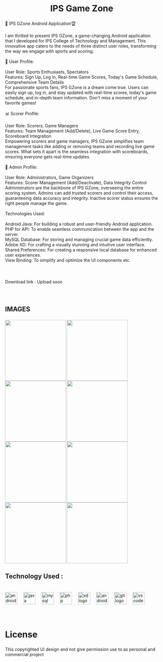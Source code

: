 <h1 align="center">IPS Game Zone</h1>

###

<p align="left">📱 IPS GZone Android Application🏆<br><br>I am thrilled to present IPS GZone, a game-changing Android application that I developed for IPS College of Technology and Management. This innovative app caters to the needs of three distinct user roles, transforming the way we engage with sports and scoring.<br><br>👤 User Profile:<br><br>User Role: Sports Enthusiasts, Spectators<br>Features: Sign Up, Log In, Real-time Game Scores, Today's Game Schedule, Comprehensive Team Details<br>For passionate sports fans, IPS GZone is a dream come true. Users can easily sign up, log in, and stay updated with real-time scores, today's game schedule, and in-depth team information. Don't miss a moment of your favorite games!<br><br>📊 Scorer Profile:<br><br>User Role: Scorers, Game Managers<br>Features: Team Management (Add/Delete), Live Game Score Entry, Scoreboard Integration<br>Empowering scorers and game managers, IPS GZone simplifies team management tasks like adding or removing teams and recording live game scores. What sets it apart is the seamless integration with scoreboards, ensuring everyone gets real-time updates.<br><br>👑 Admin Profile:<br><br>User Role: Administrators, Game Organizers<br>Features: Scorer Management (Add/Deactivate), Data Integrity Control<br>Administrators are the backbone of IPS GZone, overseeing the entire scoring system. Admins can add trusted scorers and control their access, guaranteeing data accuracy and integrity. Inactive scorer status ensures the right people manage the game.<br><br>Technologies Used:<br><br>Android Java: For building a robust and user-friendly Android application.<br>PHP for API: To enable seamless communication between the app and the server.<br>MySQL Database: For storing and managing crucial game data efficiently.<br>Adobe XD: For crafting a visually stunning and intuitive user interface.<br>Shared Preferences: For creating a responsive local database for enhanced user experiences.<br>View Binding: To simplify and optimize the UI components etc.</p>

###

<br clear="both">

<p align="left">Download link :  Upload soon</p>

###

<br clear="both">

<h2 align="left">IMAGES</h2>

###

<img align="left" height="200" src="https://media.licdn.com/dms/image/D562DAQE2Oot7bT6uQQ/profile-treasury-image-shrink_1920_1920/0/1694973701171?e=1696525200&v=beta&t=KbzDAI_mIO5HuZkIvCQir-w5bFeQ9CFNIaFelCZCP-g"  />

###

<img align="left" height="200" src="https://media.licdn.com/dms/image/D562DAQFExpUn0sQq2g/profile-treasury-image-shrink_1920_1920/0/1694972166398?e=1696525200&v=beta&t=70zXLYhWyo_Icto1STofeQEVRNgXN20Y2PDORvR66lM"  />

###

<img align="left" height="200" src="https://media.licdn.com/dms/image/D562DAQGpza1QEgoZQA/profile-treasury-image-shrink_1920_1920/0/1694972183340?e=1696525200&v=beta&t=SzjQBF1kqVTy8xhLC55yqdnWq7vYfpecIrE7GvpuTxg"  />

###

<img align="left" height="200" src="https://media.licdn.com/dms/image/D562DAQFOF6eqLWIdKQ/profile-treasury-image-shrink_1920_1920/0/1694973622566?e=1696525200&v=beta&t=BSFIEhCazo8oE_W7AZbPEKY7XRT_rOxP1rKfTDJMMfA"  />

###

<img align="left" height="200" src="https://media.licdn.com/dms/image/D562DAQHcbyLL3-GClQ/profile-treasury-image-shrink_1920_1920/0/1694973641016?e=1696525200&v=beta&t=grNP28QyIdwlaZ7T6o3gC5h-Pk9KAN1kJn_g2IpMdXQ"  />

###

<img align="left" height="200" src="https://media.licdn.com/dms/image/D562DAQELYRRcGb4AYw/profile-treasury-image-shrink_1920_1920/0/1694967385378?e=1696525200&v=beta&t=rC6JKZ5WYooM0ou_PaHohqowVH3gHCmv-HUuNbx-ti8"  />

###

<img align="left" height="200" src="https://media.licdn.com/dms/image/D562DAQEdiazv8Oga5w/profile-treasury-image-shrink_800_800/0/1694973658939?e=1696525200&v=beta&t=5_qn0Ou_JBrp_oqIANBJii4D3bK4i2pfCCdLZYZj0Qk"  />

###

<img align="left" height="200" src="https://media.licdn.com/dms/image/D562DAQEntdcgvCQnsQ/profile-treasury-image-shrink_1920_1920/0/1694972208967?e=1696525200&v=beta&t=C8JBavnOsA8sGbXFKKG4E3MiXzPCHE8JDEjbr-YYv5g"  />

###

<br clear="both">

<h2 align="left">Technology Used :</h2>

###

<br clear="both">

<div align="left">
  <img src="https://cdn.jsdelivr.net/gh/devicons/devicon/icons/android/android-original.svg" height="40" alt="android logo"  />
  <img width="12" />
  <img src="https://cdn.jsdelivr.net/gh/devicons/devicon/icons/java/java-original.svg" height="40" alt="java logo"  />
  <img width="12" />
  <img src="https://cdn.jsdelivr.net/gh/devicons/devicon/icons/mysql/mysql-original.svg" height="40" alt="mysql logo"  />
  <img width="12" />
  <img src="https://cdn.jsdelivr.net/gh/devicons/devicon/icons/php/php-original.svg" height="40" alt="php logo"  />
  <img width="12" />
  <img src="https://cdn.jsdelivr.net/gh/devicons/devicon/icons/xd/xd-plain.svg" height="40" alt="xd logo"  />
  <img width="12" />
  <img src="https://cdn.jsdelivr.net/gh/devicons/devicon/icons/androidstudio/androidstudio-original.svg" height="40" alt="androidstudio logo"  />
  <img width="12" />
  <img src="https://cdn.jsdelivr.net/gh/devicons/devicon/icons/git/git-original.svg" height="40" alt="git logo"  />
  <img width="12" />
  <img src="https://cdn.jsdelivr.net/gh/devicons/devicon/icons/vscode/vscode-original.svg" height="40" alt="vscode logo"  />
</div>

###

<br clear="both">

<h1 align="left">License</h1>

###

<p align="left">This copyrighted UI design and not give permission use to as personal and commercial project</p>

###
